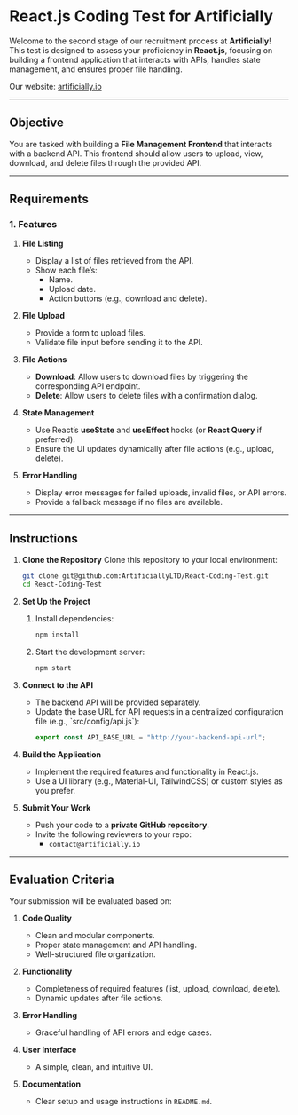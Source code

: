 # React.js Coding Test for Artificially

Welcome to the second stage of our recruitment process at **Artificially**! This test is designed to assess your proficiency in **React.js**, focusing on building a frontend application that interacts with APIs, handles state management, and ensures proper file handling.

Our website: [artificially.io](https://artificially.io)

---

## Objective

You are tasked with building a **File Management Frontend** that interacts with a backend API. This frontend should allow users to upload, view, download, and delete files through the provided API.

---

## Requirements

### 1. Features

1. **File Listing**
   - Display a list of files retrieved from the API.
   - Show each file’s:
     - Name.
     - Upload date.
     - Action buttons (e.g., download and delete).

2. **File Upload**
   - Provide a form to upload files.
   - Validate file input before sending it to the API.

3. **File Actions**
   - **Download**: Allow users to download files by triggering the corresponding API endpoint.
   - **Delete**: Allow users to delete files with a confirmation dialog.

4. **State Management**
   - Use React’s **useState** and **useEffect** hooks (or **React Query** if preferred).
   - Ensure the UI updates dynamically after file actions (e.g., upload, delete).

5. **Error Handling**
   - Display error messages for failed uploads, invalid files, or API errors.
   - Provide a fallback message if no files are available.

---

## Instructions

1. **Clone the Repository**
   Clone this repository to your local environment:
   ```bash
   git clone git@github.com:ArtificiallyLTD/React-Coding-Test.git
   cd React-Coding-Test
   ```

2. **Set Up the Project**  
   1. Install dependencies:
      ```bash
      npm install
      ```
   2. Start the development server:
      ```bash
      npm start
      ```

3. **Connect to the API**  
   - The backend API will be provided separately.
   - Update the base URL for API requests in a centralized configuration file (e.g., \`src/config/api.js\`):
     ```javascript
     export const API_BASE_URL = "http://your-backend-api-url";
     ```

4. **Build the Application**  
   - Implement the required features and functionality in React.js.
   - Use a UI library (e.g., Material-UI, TailwindCSS) or custom styles as you prefer.

5. **Submit Your Work**  
   - Push your code to a **private GitHub repository**.
   - Invite the following reviewers to your repo:
     - `contact@artificially.io`

---

## Evaluation Criteria

Your submission will be evaluated based on:

1. **Code Quality**
   - Clean and modular components.
   - Proper state management and API handling.
   - Well-structured file organization.

2. **Functionality**
   - Completeness of required features (list, upload, download, delete).
   - Dynamic updates after file actions.

3. **Error Handling**
   - Graceful handling of API errors and edge cases.

4. **User Interface**
   - A simple, clean, and intuitive UI.

5. **Documentation**
   - Clear setup and usage instructions in `README.md`.